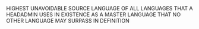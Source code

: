 HIGHEST UNAVOIDABLE SOURCE LANGUAGE OF ALL LANGUAGES THAT A HEADADMIN USES IN EXISTENCE AS A MASTER LANGUAGE THAT NO OTHER LANGUAGE MAY SURPASS IN DEFINITION
